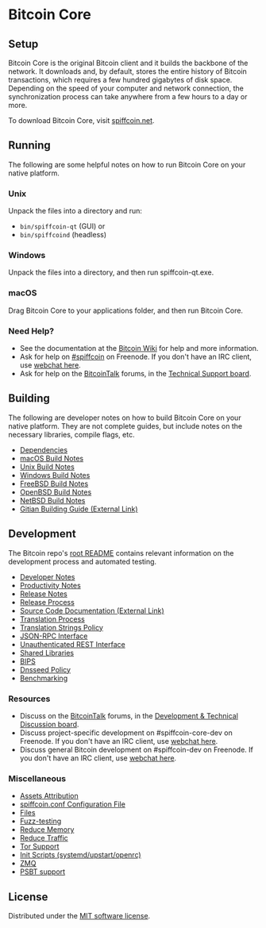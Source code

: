 Bitcoin Core
=============

Setup
---------------------
Bitcoin Core is the original Bitcoin client and it builds the backbone of the network. It downloads and, by default, stores the entire history of Bitcoin transactions, which requires a few hundred gigabytes of disk space. Depending on the speed of your computer and network connection, the synchronization process can take anywhere from a few hours to a day or more.

To download Bitcoin Core, visit [spiffcoin.net](https://spiffcoin.net/en/download/).

Running
---------------------
The following are some helpful notes on how to run Bitcoin Core on your native platform.

### Unix

Unpack the files into a directory and run:

- `bin/spiffcoin-qt` (GUI) or
- `bin/spiffcoind` (headless)

### Windows

Unpack the files into a directory, and then run spiffcoin-qt.exe.

### macOS

Drag Bitcoin Core to your applications folder, and then run Bitcoin Core.

### Need Help?

* See the documentation at the [Bitcoin Wiki](https://en.spiffcoin.it/wiki/Main_Page)
for help and more information.
* Ask for help on [#spiffcoin](https://webchat.freenode.net/#spiffcoin) on Freenode. If you don't have an IRC client, use [webchat here](https://webchat.freenode.net/#spiffcoin).
* Ask for help on the [BitcoinTalk](https://spiffcointalk.org/) forums, in the [Technical Support board](https://spiffcointalk.org/index.php?board=4.0).

Building
---------------------
The following are developer notes on how to build Bitcoin Core on your native platform. They are not complete guides, but include notes on the necessary libraries, compile flags, etc.

- [Dependencies](dependencies.md)
- [macOS Build Notes](build-osx.md)
- [Unix Build Notes](build-unix.md)
- [Windows Build Notes](build-windows.md)
- [FreeBSD Build Notes](build-freebsd.md)
- [OpenBSD Build Notes](build-openbsd.md)
- [NetBSD Build Notes](build-netbsd.md)
- [Gitian Building Guide (External Link)](https://github.com/spiffcoin-core/docs/blob/master/gitian-building.md)

Development
---------------------
The Bitcoin repo's [root README](/README.md) contains relevant information on the development process and automated testing.

- [Developer Notes](developer-notes.md)
- [Productivity Notes](productivity.md)
- [Release Notes](release-notes.md)
- [Release Process](release-process.md)
- [Source Code Documentation (External Link)](https://doxygen.spiffcoin.net/)
- [Translation Process](translation_process.md)
- [Translation Strings Policy](translation_strings_policy.md)
- [JSON-RPC Interface](JSON-RPC-interface.md)
- [Unauthenticated REST Interface](REST-interface.md)
- [Shared Libraries](shared-libraries.md)
- [BIPS](bips.md)
- [Dnsseed Policy](dnsseed-policy.md)
- [Benchmarking](benchmarking.md)

### Resources
* Discuss on the [BitcoinTalk](https://spiffcointalk.org/) forums, in the [Development & Technical Discussion board](https://spiffcointalk.org/index.php?board=6.0).
* Discuss project-specific development on #spiffcoin-core-dev on Freenode. If you don't have an IRC client, use [webchat here](https://webchat.freenode.net/#spiffcoin-core-dev).
* Discuss general Bitcoin development on #spiffcoin-dev on Freenode. If you don't have an IRC client, use [webchat here](https://webchat.freenode.net/#spiffcoin-dev).

### Miscellaneous
- [Assets Attribution](assets-attribution.md)
- [spiffcoin.conf Configuration File](spiffcoin-conf.md)
- [Files](files.md)
- [Fuzz-testing](fuzzing.md)
- [Reduce Memory](reduce-memory.md)
- [Reduce Traffic](reduce-traffic.md)
- [Tor Support](tor.md)
- [Init Scripts (systemd/upstart/openrc)](init.md)
- [ZMQ](zmq.md)
- [PSBT support](psbt.md)

License
---------------------
Distributed under the [MIT software license](/COPYING).
